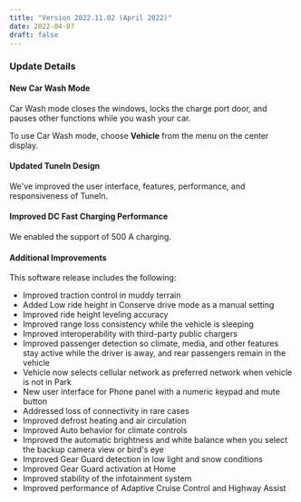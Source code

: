 ```yaml
---
title: "Version 2022.11.02 (April 2022)"
date: 2022-04-07
draft: false
---
```


### Update Details

#### New Car Wash Mode
Car Wash mode closes the windows, locks the charge port door, and pauses other functions while you wash your car.

To use Car Wash mode, choose **Vehicle** from the menu on the center display.

#### Updated TuneIn Design
We've improved the user interface, features, performance, and responsiveness of Tuneln.

#### Improved DC Fast Charging Performance
We enabled the support of 500 A charging.

#### Additional Improvements
This software release includes the following:
* Improved traction control in muddy terrain
* Added Low ride height in Conserve drive mode as a manual setting
* Improved ride height leveling accuracy
* Improved range loss consistency while the vehicle is sleeping
* Improved interoperability with third-party public chargers
* Improved passenger detection so climate, media, and other features stay active while the driver is away, and
rear passengers remain in the vehicle
* Vehicle now selects cellular network as preferred network when vehicle is not in Park
* New user interface for Phone panel with a numeric keypad and mute button
* Addressed loss of connectivity in rare cases
* Improved defrost heating and air circulation
* Improved Auto behavior for climate controls
* Improved the automatic brightness and white balance when you select the backup camera view or bird's eye
* Improved Gear Guard detection in low light and snow conditions
* Improved Gear Guard activation at Home
* Improved stability of the infotainment system
* Improved performance of Adaptive Cruise Control and Highway Assist
